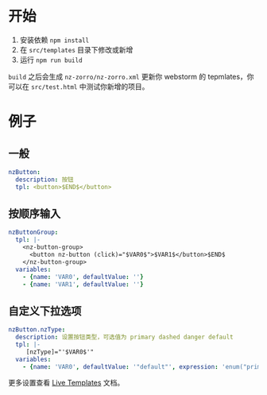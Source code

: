 # 开始

1. 安装依赖 `npm install`
2. 在 `src/templates` 目录下修改或新增
3. 运行 `npm run build`

`build` 之后会生成 `nz-zorro/nz-zorro.xml` 更新你 webstorm 的 tepmlates，你可以在 `src/test.html` 中测试你新增的项目。

# 例子

## 一般

```yaml
nzButton:
  description: 按钮
  tpl: <button>$END$</button>
```

## 按顺序输入

```yaml
nzButtonGroup:
  tpl: |-
    <nz-button-group>
      <button nz-button (click)="$VAR0$">$VAR1$</button>$END$
    </nz-button-group>
  variables:
    - {name: 'VAR0', defaultValue: ''}
    - {name: 'VAR1', defaultValue: ''}
```

## 自定义下拉选项

```yaml
nzButton.nzType:
  description: 设置按钮类型，可选值为 primary dashed danger default
  tpl: |-
     [nzType]="'$VAR0$'"
  variables:
    - {name: 'VAR0', defaultValue: '"default"', expression: 'enum("primary", "dashed", "danger", "default")'}

```

更多设置查看 [Live Templates](https://www.jetbrains.com/help/webstorm/live-templates.html) 文档。
